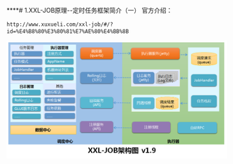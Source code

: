 ****# 1.XXL-JOB原理--定时任务框架简介（一）
官方介绍：
```
http://www.xuxueli.com/xxl-job/#/?id=%E4%B8%80%E3%80%81%E7%AE%80%E4%BB%8B
```

![](/static/image/微信截图_20200710140240.png)

